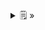 <details>
  <summary>🗒  »</summary>
<table id="card">
    <tr>
        <td align="center">
            <h3>Mensajes y métodos</h3>
        </td>
    </tr>
    <tr>
        <td>
            <p>El método que se ejecuta como consecuencia de la recepción de un mensaje tiene el mismo nombre que el selector del mensaje, los mismos parámetros que el mensaje, y los parámetros son del mismo tipo que los del mensaje.</p>
        </td>
    </tr>
</table>
</details>

